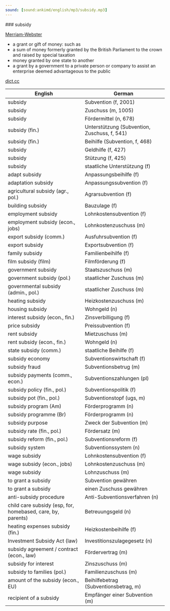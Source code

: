 ```yaml
---
sound: [sound:ankimd/english/mp3/subsidy.mp3]
---
```


\### subsidy

[Merriam-Webster](https://www.merriam-webster.com/dictionary/subsidy)

- a grant or gift of money: such as
- a sum of money formerly granted by the British Parliament to the crown and raised by special taxation
- money granted by one state to another
- a grant by a government to a private person or company to assist an enterprise deemed advantageous to the public

[dict.cc](https://www.dict.cc/subsidy)

| English        | German       |
| -------------- | ------------ |
| subsidy | Subvention (f, 2001) |
| subsidy | Zuschuss (m, 1005) |
| subsidy | Fördermittel (n, 678) |
| subsidy (fin.) | Unterstützung (Subvention, Zuschuss, f, 541) |
| subsidy (fin.) | Beihilfe (Subvention, f, 468) |
| subsidy | Geldhilfe (f, 427) |
| subsidy | Stützung (f, 425) |
| subsidy | staatliche Unterstützung (f) |
| adapt subsidy | Anpassungsbeihilfe (f) |
| adaptation subsidy | Anpassungssubvention (f) |
| agricultural subsidy (agr., pol.) | Agrarsubvention (f) |
| building subsidy | Bauzulage (f) |
| employment subsidy | Lohnkostensubvention (f) |
| employment subsidy (econ., jobs) | Lohnkostenzuschuss (m) |
| export subsidy (comm.) | Ausfuhrsubvention (f) |
| export subsidy | Exportsubvention (f) |
| family subsidy | Familienbeihilfe (f) |
| film subsidy (film) | Filmförderung (f) |
| government subsidy | Staatszuschuss (m) |
| government subsidy (pol.) | staatlicher Zuschuss (m) |
| governmental subsidy (admin., pol.) | staatlicher Zuschuss (m) |
| heating subsidy | Heizkostenzuschuss (m) |
| housing subsidy | Wohngeld (n) |
| interest subsidy (econ., fin.) | Zinsverbilligung (f) |
| price subsidy | Preissubvention (f) |
| rent subsidy | Mietzuschuss (m) |
| rent subsidy (econ., fin.) | Wohngeld (n) |
| state subsidy (comm.) | staatliche Beihilfe (f) |
| subsidy economy | Subventionswirtschaft (f) |
| subsidy fraud | Subventionsbetrug (m) |
| subsidy payments (comm., econ.) | Subventionszahlungen (pl) |
| subsidy policy (fin., pol.) | Subventionspolitik (f) |
| subsidy pot (fin., pol.) | Subventionstopf (ugs, m) |
| subsidy program (Am) | Förderprogramm (n) |
| subsidy programme (Br) | Förderprogramm (n) |
| subsidy purpose | Zweck der Subvention (m) |
| subsidy rate (fin., pol.) | Fördersatz (m) |
| subsidy reform (fin., pol.) | Subventionsreform (f) |
| subsidy system | Subventionssystem (n) |
| wage subsidy | Lohnkostensubvention (f) |
| wage subsidy (econ., jobs) | Lohnkostenzuschuss (m) |
| wage subsidy | Lohnzuschuss (m) |
| to grant a subsidy | Subvention gewähren |
| to grant a subsidy | einen Zuschuss gewähren |
| anti-subsidy procedure | Anti-Subventionsverfahren (n) |
| child care subsidy (esp, for, homebased, care, by, parents) | Betreuungsgeld (n) |
| heating expenses subsidy (fin.) | Heizkostenbeihilfe (f) |
| Investment Subsidy Act (law) | Investitionszulagegesetz (n) |
| subsidy agreement / contract (econ., law) | Fördervertrag (m) |
| subsidy for interest | Zinszuschuss (m) |
| subsidy to families (pol.) | Familienzuschuss (m) |
| amount of the subsidy (econ., EU) | Beihilfebetrag (Subventionsbetrag, m) |
| recipient of a subsidy | Empfänger einer Subvention (m) |
